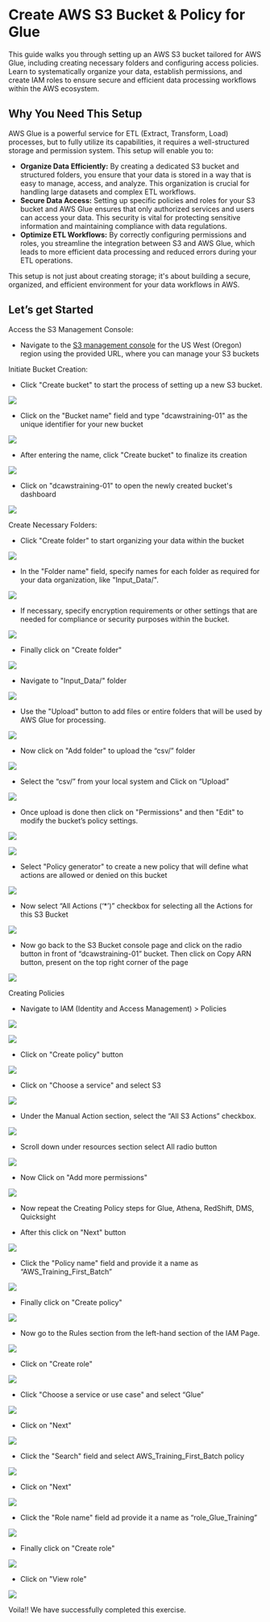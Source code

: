 # Create AWS S3 Bucket & Policy for Glue

This guide walks you through setting up an AWS S3 bucket tailored for AWS Glue, including creating necessary folders and configuring access policies. Learn to systematically organize your data, establish permissions, and create IAM roles to ensure secure and efficient data processing workflows within the AWS ecosystem.

## Why You Need This Setup

AWS Glue is a powerful service for ETL (Extract, Transform, Load) processes, but to fully utilize its capabilities, it requires a well-structured storage and permission system. This setup will enable you to:

-   **Organize Data Efficiently:**  By creating a dedicated S3 bucket and structured folders, you ensure that your data is stored in a way that is easy to manage, access, and analyze. This organization is crucial for handling large datasets and complex ETL workflows.
-   **Secure Data Access:**  Setting up specific policies and roles for your S3 bucket and AWS Glue ensures that only authorized services and users can access your data. This security is vital for protecting sensitive information and maintaining compliance with data regulations.
-   **Optimize ETL Workflows:**  By correctly configuring permissions and roles, you streamline the integration between S3 and AWS Glue, which leads to more efficient data processing and reduced errors during your ETL operations.

This setup is not just about creating storage; it's about building a secure, organized, and efficient environment for your data workflows in AWS.

## Let’s get Started

Access the S3 Management Console:

-   Navigate to the [S3 management console](https://us-west-2.console.aws.amazon.com/s3/bucket/create?region=us-west-2) for the US West (Oregon) region using the provided URL, where you can manage your S3 buckets


Initiate Bucket Creation:

-   Click "Create bucket" to start the process of setting up a new S3 bucket.


![](https://lh7-us.googleusercontent.com/docsz/AD_4nXe8_RoxoGxnrc6MiuEERYyq5NP9B77Si-k7QaegF_1-YdXrVOUxZtr4vcvczWaO3feluDnMERqPQixYCzJu6dnqcn1KUk50HBWGuQVMLyt2ng78coy6axT_8x1TGvmdyisq1NCO4IXWQmm-N-cU4RGUwHE?key=D8DFpYSKbOyW7AVmuZos8A)

-   Click on the "Bucket name" field and type "dcawstraining-01" as the unique identifier for your new bucket


![](https://lh7-us.googleusercontent.com/docsz/AD_4nXdrl6oaSKWzVdZwqdyF_N_TUCFRjuYRoVireDuEXaTmQjte0CdCd7vooO3Ab0-VnzIyMVWxHvButeN7TqjWgOy-wlPNNvuANtWzO4DaFzLYu_er1waHoKDeOyCj73OxpGU-BEGHV0QRpWLEFUZNNY5BKjbP?key=D8DFpYSKbOyW7AVmuZos8A)

-   After entering the name, click "Create bucket" to finalize its creation

![](https://lh7-us.googleusercontent.com/docsz/AD_4nXe0iMyu-vZTCLsPt0h91CG-ap52VeGHyKFeHAKE5gtV7ZXBnxyanzPPzzcr5bmKe035kyr0to540R1mH9D5kyMAYAedlkvvmt9rtXym_t0ymhkWOHCfhcxYc2UY-WezciRG4aCcfgiEqgBBLUd37SGgIlkb?key=D8DFpYSKbOyW7AVmuZos8A)

-   Click on "dcawstraining-01" to open the newly created bucket's dashboard


![](https://lh7-us.googleusercontent.com/docsz/AD_4nXfD5AP3vhg9qKzCmBVy3z0wTFaQ01a7nq8eGtoH5wMnZzLZ8k3V6yPmQbscbbmLCV-ho5-aSQawyyl9laeNo9bGy2nA_I70NnlcyHDVMaHcg69FFN0urmPudPh7Wf8jOoZkgDUTxXWOY_cNn2HtiMAt3tX0?key=D8DFpYSKbOyW7AVmuZos8A)

Create Necessary Folders:

-   Click "Create folder" to start organizing your data within the bucket


![](https://lh7-us.googleusercontent.com/docsz/AD_4nXdCgdXqcQGfBzir1Y4DLaU1e46Q9JYikmXY7yQVLDnGLURi009SI2MM38y8oaSkDntJJd267Q1ZUR-I8XX1nSlbSdmWXPfNYbEzq6UL1Y-4Wl5d8pKuIMa4BNXov9VhEj079yt1T7UweUtrY4k2lmSKEb2I?key=D8DFpYSKbOyW7AVmuZos8A)

-   In the "Folder name" field, specify names for each folder as required for your data organization, like "Input_Data/".


![](https://lh7-us.googleusercontent.com/docsz/AD_4nXfpm1Pe3aGG1hXohIaKA0LcPGiwJRaXF-d_vwaQvGLi2i8ASsIMFO-coFrOdHZMqXncMTQwR8naQx1ZU8MIYAZtWUTMxfCV2Za9e0JgCSMvRcWEyAKFhy6DvolNxHO2dwKNlz-SAB0kILlxj-_WueIydcg?key=D8DFpYSKbOyW7AVmuZos8A)

-   If necessary, specify encryption requirements or other settings that are needed for compliance or security purposes within the bucket.




![](https://lh7-us.googleusercontent.com/docsz/AD_4nXfCAEmYUHLNu3-MeA8g73ajt6VZdmtSdgItR-v1vLQIy6d0UwsFS-uREZEgr2c9i1frQmPxByjqZYkwCUFSpF5J-i4KI2pC2bPd9eHYmTlVRdxkM1kG4rPMA4PVEzkyFrr7o7lNGUGGey5FgIWV5bB_OFZI?key=D8DFpYSKbOyW7AVmuZos8A)

-   Finally click on "Create folder"


![](https://lh7-us.googleusercontent.com/docsz/AD_4nXezwf_nkjeqO7ZB65Qr2uKdLM0xyW22aiuuQE5nYUhHfEJ6WQH56vW0qwJmcWL_HWlaJOeza46MA3m_Y8DUVSi_YLLOHieICQvsCVqtyx1Iq1Bw7wFC4xZbzsB9m27JqfN863-lSEUWU8M3d27HdnaduICR?key=D8DFpYSKbOyW7AVmuZos8A)

-   Navigate to "Input_Data/" folder


![](https://lh7-us.googleusercontent.com/docsz/AD_4nXcqa09JEstq4RoSeHni_agc2qa6E3XElzY28wlncS_u0_BNx2dVgv68gmtoTZBJg2jonUEJO3RSE21jVy71BIWNQHK5YF2wovYNNJ7HHlFR963Onjg86PkpPvsuZPtdBZmLszqdKPz6jtPmB6VD9oiEJz-5?key=D8DFpYSKbOyW7AVmuZos8A)

-   Use the "Upload" button to add files or entire folders that will be used by AWS Glue for processing.


![](https://lh7-us.googleusercontent.com/docsz/AD_4nXd6yFXUECnsuQyK7QqTEFkPjvLLLmhiGtPpuKUMnFqtZyhZ_QaWR7pqnWDldYCRSVY1RZRm5HDgQ4RmjXiFdV7U-p86lQzvQLnlJpoveQu47_fdzl1kx7daj33XMKDvh-XEKON-pZ2pRlJh0dIyE9TquknH?key=D8DFpYSKbOyW7AVmuZos8A)

-   Now click on "Add folder" to upload the “csv/” folder


![](https://lh7-us.googleusercontent.com/docsz/AD_4nXcAszLr4rQ2qHPBtt8hRVwn6LAFED6qmRUM1b6VAHkjqBGHDON5s0vF5IwMxczlY9vbHbgFc-RkOC3RejnOluH540etzXXT01oz3FmFVRHnaR4yQXio-nx3ilijtUq9gVJ4t-dYdDsP2cDFJvPnl88zARoK?key=D8DFpYSKbOyW7AVmuZos8A)

-   Select the “csv/” from your local system and Click on “Upload”


![](https://lh7-us.googleusercontent.com/docsz/AD_4nXdd4QmTYDM-036e0Xc-qEQOCJ6dQk7xhWzmFKSnP2E1bznxcdBIjapaJuLeRFThrcf4ZEJQJxttjCgnCpArbfjvMTleptCYA0F1twBPPuEBdsq0qaldL8E0WMjHoO6x0jLJacKaC1LKX8CFxyLlhryR5K-P?key=D8DFpYSKbOyW7AVmuZos8A)

-   Once upload is done then click on "Permissions" and then "Edit" to modify the bucket’s policy settings.


![](https://lh7-us.googleusercontent.com/docsz/AD_4nXc7ipR38X0JBsc6p7QP8QlupkgZpGeaYMoX-Ab3-u_65ElAyq_dYQBhYAiL_2YWHASQQfrB1kEJkCXm94TGwKBshSEZrngt2_mpLsb3d9Lm8RGdSjfB3blLR3TBj-x0itbJwynKinX2YfEfMu7iaD5xYjEr?key=D8DFpYSKbOyW7AVmuZos8A)

![](https://lh7-us.googleusercontent.com/docsz/AD_4nXdWuObVDEC1OHllLt0NMOmndv2h-5RKiumSmJ1UXfQ04eB0zalzxXDSZfA190-V1r72W8CFPYBS-unK8A7lpGKGo-pItYxOMlW4taaq6A-jW2SUeBstPaoJPOBmvsmHSxf7O5ipCJrtbYFfK4JeuQ82K1eP?key=D8DFpYSKbOyW7AVmuZos8A)



-   Select "Policy generator" to create a new policy that will define what actions are allowed or denied on this bucket


![](https://lh7-us.googleusercontent.com/docsz/AD_4nXfwuSSaV2pQtpLNiz7KfrptNCjvks9NVBsgE8J9yJO3x7u3cBc_fK_DK6maU6BTFpgKhERmFB3SMe_9ev0WqnMM9Uc37YNqusr42HyBIQxOCIu3d5VSHqSQ65slhW8fzHPBX8K1SekkqTMgUbSfYxhNBdeV?key=D8DFpYSKbOyW7AVmuZos8A)

-   Now select “All Actions (‘*’)” checkbox for selecting all the Actions for this S3 Bucket


![](https://lh7-us.googleusercontent.com/docsz/AD_4nXej1W-rCTkkQ1UcWNf6qUIh94v0OguQwRD_AjNg19QYu6X1s-V5oHBJs4DyTSzwoGprQLEYWEv5vqgpKR9rRtMKg1QNOSnQzqsm8ZyhMVWSRpGh3YZVL-2vFCb6IyavGh__Lro1EZ5JdgwX6TyL5bQTboE?key=D8DFpYSKbOyW7AVmuZos8A)

-   Now go back to the S3 Bucket console page and click on the radio button in front of “dcawstraining-01” bucket. Then click on Copy ARN button, present on the top right corner of the page


![](https://lh7-us.googleusercontent.com/docsz/AD_4nXchAbv24qN5ROM_YJTZXaBF_DtyekMql2seASYroAo04e6RTdOuAA3Yo00xTwMIN0i8OnlWuEkrFk2pzbSuOD8H4XzyPVRfZPY9NaYKt0eL8h9P8UXExoZI40KdiGcX5QUGniA1LZxWdIu_h1vZjzMjWn0?key=D8DFpYSKbOyW7AVmuZos8A)

Creating Policies

-   Navigate to IAM (Identity and Access Management) > Policies


![](https://lh7-us.googleusercontent.com/docsz/AD_4nXdzW5OaFYUX1H0TrNhyYjGnNHalcIKfH8aOG3dJwrpaQ2MEibc0O2phAd2-7S_KTKLC9dJdi6EDs-sBioE2X-flJqttl7P3K_DCOGw-FtdGGuSjvApyyekHCh_-JYC4WoOi-m8nUthW8B7MC5TV?key=D8DFpYSKbOyW7AVmuZos8A)

![](https://lh7-us.googleusercontent.com/docsz/AD_4nXeEUu_jFUb8vsB8_JBo05rT46-qBujxpauBj4wif_fHRUM_T71_m2dQYY4EIlFCPJ8tO8Td5haexzip2xV-mT9nLeIqQvzZiuwU4ImXWFG5ghodoENLSTUAs2l9Qc8dOiWwEOJIOk2O4vj0du7gP_FF8Xi4?key=D8DFpYSKbOyW7AVmuZos8A)

-   Click on "Create policy" button


![](https://lh7-us.googleusercontent.com/docsz/AD_4nXflsNlvE4PNq9XWy0Usus7_zT3QCxhBoMGVxUp53x2L20obHl6T9G-AWFw5Qy3AdTrsGrX6TBcOSg3jvoJlU_1tkrIoSiTb-MZvB-h3du03L_Up7o5HzZKOM6BOHmbRymXafwg1mN6fyb5d89vrZr9OzXWh?key=D8DFpYSKbOyW7AVmuZos8A)

-   Click on "Choose a service" and select S3


![](https://lh7-us.googleusercontent.com/docsz/AD_4nXdp8SyD9HG_2ZY1qac_NN0wWdbyZL1k_6hXUK2wJMgV7twmGSAplBFYkG2sAVH3KGAapVBfih8XNLGX1b2ip_tV38-szUdpP7utxUHMrjLEdRbwIY1EmzQedgFCbH6HUjVnUUBvLvmWj21IZ29l_qRaC8Ao?key=D8DFpYSKbOyW7AVmuZos8A)

-   Under the Manual Action section, select the “All S3 Actions” checkbox.


![](https://lh7-us.googleusercontent.com/docsz/AD_4nXehSpN-un2MHScQGhOPBCt2X7nfAfmXIuninZ9UiZlvQZ7CKsUug7Vy8WBJu9JUaQtaqbtwKcu_iGxHjv6L8B8gjJU6n7rHrY4bo4-RBdl5aQJ5w5rNNRIyhinjU7rilQubAZLDMPNqlTnPBuPpYt9SS6kt?key=D8DFpYSKbOyW7AVmuZos8A)

-   Scroll down under resources section select All radio button


![](https://lh7-us.googleusercontent.com/docsz/AD_4nXeZ3Nk_xM6CaOkflSQ4uY1ZQG_--hkQ9McUoUBjkgHidGRheWIKG9w8ecpuMUlkoF9qzedyzSEiC5_l3GX5m7AyAfMGEC3bt_5AbqT1JLMayhl81QXo-saRB8iM8nCrxXnPrDuJ9X3p8j2xPXCdCUAYf9M?key=D8DFpYSKbOyW7AVmuZos8A)

-   Now Click on "Add more permissions"


![](https://lh7-us.googleusercontent.com/docsz/AD_4nXdq9dRgr7A1c5YWaN4UEMPzmOx5rirUVLicIcelv-cEG3luprwO-cCFwclOpg1EuCTEIzSpDbwH3Hkc3un6Xi3mOxbu1ewDJe2e9p30K-6hon5dXdQP-nIwygOzVMFUKKlXgvRbKnzGfMI7WT9dEEau0hpZ?key=D8DFpYSKbOyW7AVmuZos8A)

-   Now repeat the Creating Policy steps for Glue, Athena, RedShift, DMS, Quicksight

-   After this click on "Next" button


![](https://lh7-us.googleusercontent.com/docsz/AD_4nXd5c5F6ccPk2IAQKDD_On581Fx3IklIytnzKVrIhrMH1uTrJ3qN3z1kzhSreuqiNzPIPDtfN4DjNUoac3rkap6AghbP-QPcyvbSWPRC50cQfKdl8G8ZtPm0oS0HhEqQpKcyq70agYXHWhoP1IzSdGMHzjQ?key=D8DFpYSKbOyW7AVmuZos8A)

-   Click the "Policy name" field and provide it a name as “AWS_Training_First_Batch”


![](https://lh7-us.googleusercontent.com/docsz/AD_4nXdtXUJck6URIlcP94a6VafUugzNTs5KvtVj-LS4Np3qhNBSr094G42wc06wqYf4rfiYv69_Q1FAJiVvJKFUVj-oH4FZnyyzOQWO9cnOOHsk2AoNM-1Ychsgmozs57acwzRGD5QnxnrgEvv4lwgsP7CsLiDQ?key=D8DFpYSKbOyW7AVmuZos8A)

-   Finally click on "Create policy"


![](https://lh7-us.googleusercontent.com/docsz/AD_4nXcImkMa8qBTiAqfsiU2ax52PgNDfAiU6z_n6gSsygj6FGQwttBz21eNDWKZ2Vb9NK96U0dBXpr6-mMI3uNVK4HVioWBkCg00z3cCQ3ASpITY0W88ReZqWlM4x2Dqz4aeBZC_0hEMuBSz_uHs3IoGksdoBkI?key=D8DFpYSKbOyW7AVmuZos8A)

-   Now go to the Rules section from the left-hand section of the IAM Page.


![](https://lh7-us.googleusercontent.com/docsz/AD_4nXdz3NVGtZ9ZWDv1PFsb7EuPEdxL9URklz_ToQNhIN7y3BspmNzymCv66WWIr5KqALnSL9HFqqCm2RG2slOeVlcljG75glHD41CEuXu_YoL3XP3htxnLvHj7j2Xy9qyLOYVsXmwj4_NfSWDXdlVtKO2a2p0o?key=D8DFpYSKbOyW7AVmuZos8A)

-   Click on "Create role"


![](https://lh7-us.googleusercontent.com/docsz/AD_4nXf9Q9b5Xy6hYMBmfSE7195fI40MNeU0B5oBYP9Va8VbUq9Y2eReKaNPQbUm-Rqy914xPKSLPtTyTgAAJwCXqbqxTYrZsnsnDFLBulbQC9qmbC9XGgoFoMvjQuqWwFzHDULn9mmrcq6HHIM8yUUIKeYFejbS?key=D8DFpYSKbOyW7AVmuZos8A)

-   Click "Choose a service or use case" and select “Glue”


![](https://lh7-us.googleusercontent.com/docsz/AD_4nXehLKpwjS-U33mwP2m6Lqf0aelEa0o3-_KNRkIZyBnN0ZTdG5CF1upuXtGekiVMJJpEhJf0AA3YMfJL2Z-59sK29JrMa1U1slO4SD3x65pQ1lS8w4DAHZEsWcgq9j4BxJM5AfZjorU1OHC4Joew2VBkTPc?key=D8DFpYSKbOyW7AVmuZos8A)

-   Click on "Next"


![](https://lh7-us.googleusercontent.com/docsz/AD_4nXfGVD1XuonPSpe8KaNTYDQrTL_VSlYkUExXVReNbcMSCE5sVu6u1zV2DYLYtv_O8xR9CvSmwhxTvzIadmR7tLW1BLss-hUrSbx-dwRzOVYTip5rXovIaUGF4gokVypIAnvkUuzBPv7Yb27e6JbU4AGnwac?key=D8DFpYSKbOyW7AVmuZos8A)

-   Click the "Search" field and select AWS_Training_First_Batch policy




![](https://lh7-us.googleusercontent.com/docsz/AD_4nXdjNqTP48oDJENUqlJ-52xCy39nuGOb9YxAnckD0kMy7Ubr7yDsJBiTY3oIRcLY1wPUNrNw9qiM5KOeiBYfe-PYqOb5O_9AFhCf-RbySUi_wJrh44KjV0ypYMJKZsLNk9cAhV9UM9a_3Rea-srnFPkzr42S?key=D8DFpYSKbOyW7AVmuZos8A)

-   Click on "Next"


![](https://lh7-us.googleusercontent.com/docsz/AD_4nXd8nngsOZBUyr3Qsk6_bbAdce2tZix61u-CJ26AHohyUtwjgunzwuVUZI6SQWdxQ8hcgx45LxD-4Ru6JWLpa13Uixo4dK1o4KxROF1iPuXBNzRy4wyh40aU63bmM01Z3kntnNw6WaHEkiVRtP4HzQcNUQo?key=D8DFpYSKbOyW7AVmuZos8A)

-   Click the "Role name" field ad provide it a name as “role_Glue_Training”


![](https://lh7-us.googleusercontent.com/docsz/AD_4nXd_i0s11MrN5hfGOeTScQgf4Z7drW1FDjfTcTv2-hx0oRDO9p4fhqEHNIPGHl-Q9YXRNG_FVZCAsFG5m8QOnwbXl66VwAPBWXFXkhd1Y7e6tnd0qg5zZUxidqAIUJhrhW6M_QiHzvAR6bNXE4GLSoEh4NvI?key=D8DFpYSKbOyW7AVmuZos8A)

-   Finally click on "Create role"


![](https://lh7-us.googleusercontent.com/docsz/AD_4nXfYc-ouRcLBPsLkVDlxD1q0BJOL43DN9TStMbLlKOGiC8ItqJseU8rwRJ8bBRTPiFEAj5B1Sbk8ke9AyrZ0dn7G2wn-ZM4WgWNJIM8EM2aOJUMaLpZ4ewDBY40vIo43Cyq0i8wbB9J2toskFRrgNYRknJqA?key=D8DFpYSKbOyW7AVmuZos8A)

-   Click on "View role"


![](https://lh7-us.googleusercontent.com/docsz/AD_4nXePEcMqI5tXyIgiCOmY6yoop5r0FtpDu3QOeTpsZMuDYtE7yoqWYCV7D1p22GXN3YanbCeHqKcH6c55G6OqlZueQ6WBm9_JSMK4geFB5BlJlbg2osuCyW-HPMyIasXBB4IyGmkeOHOLoYLA7vmBkWXIWLg?key=D8DFpYSKbOyW7AVmuZos8A)

Voila!! We have successfully completed this exercise.
